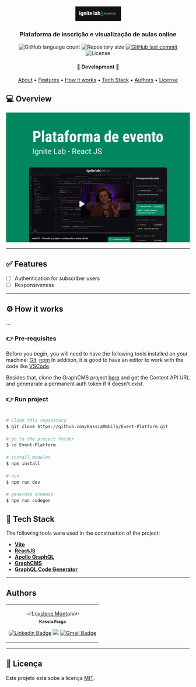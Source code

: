 <p align="center">
    <img src="./src/assets/logo.png" alt="Event Platform" />
</p>

<h3 align="center">
    Plataforma de inscrição e visualização de aulas online
</h3>

<p align="center">
    <img alt="GitHub language count" src="https://img.shields.io/github/languages/count/KassiaMabily/Event-Platform?color=%2304D361"/>
    <img alt="Repository size" src="https://img.shields.io/github/repo-size/KassiaMabily/Event-Platform" />
    <a href="https://github.com/KassiaMabily/Event-Platform/commits/main">
        <img alt="GitHub last commit" src="https://img.shields.io/github/last-commit/KassiaMabily/Event-Platform">
    </a>
    <img alt="License" src="https://img.shields.io/badge/license-MIT-brightgreen">
</p>

<h4 align="center">
	🚧 Development 🚧
</h4>

<p align="center">
    <a href="#about">About</a> •
    <a href="#features">Features</a> •
    <a href="#how-it-works">How it works</a> • 
    <a href="#tech-stack">Tech Stack</a> • 
    <a href="#author">Authors</a> • 
    <a href="#user-content-license">License</a>
</p>

## 💻 Overview

<img src="./src/assets/Capa.png" alt="Event Platform" />

---
## ✅ Features


- [ ] Authentication for subscriber users
- [ ] Responsiveness

---

## ⚙️ How it works

...

### 👉 Pre-requisites

Before you begin, you will need to have the following tools installed on your machine:
[Git](https://git-scm.com), [npm](https://www.npmjs.com/)
In addition, it is good to have an editor to work with the code like [VSCode](https://code.visualstudio.com/).

Besides that, clone the GraphCMS project [here](https://app.graphcms.com/clone/0b394a8ea4de4556b22aaff741187e9b?name=Ignite%20Lab%20-%20Kassia%20Fraga) and get the Content API URL and generarate a permanent auth token if it doesn't exist.

### 👉 Run project
```bash

# Clone this repository
$ git clone https://github.com/KassiaMabily/Event-Platform.git

# go to the project folder
$ cd Event-Platform

# install modules
$ npm install

# run
$ npm run dev

# generate schemas
$ npm run codegen

```

## 🚀 Tech Stack

The following tools were used in the construction of the project:

-   **[Vite](https://vitejs.dev/)**
-   **[ReactJS](https://pt-br.reactjs.org/)**
-   **[Apollo GraphQL](https://www.apollographql.com/)**
-   **[GraphCMS](https://graphcms.com/)**
-   **[GraphQL Code Generator](https://www.graphql-code-generator.com/)**

---

## Authors
<table>
    <tr>
    <td align="center">
        <p>
            <a href="#">
                <img style="border-radius: 50%" src="https://github.com/KassiaMabily.png" width="100px;" alt="Loyslene Montanari"/>
                <br />
                <sub><b>Kassia Fraga</b></sub></a><a href="#" title="Kassia Fraga">
            </a>
            <br/>

[![Linkedin Badge](https://img.shields.io/badge/-Kassia-blue?style=flat-square&logo=Linkedin&logoColor=white&link=https://www.linkedin.com/in/kassia-fraga/)](https://www.linkedin.com/in/kassia-fraga/) 
[<img src = "https://img.shields.io/badge/@dev.naotaosedentaria-%23E4405F.svg?&style=flat-square&logo=instagram&logoColor=white">](https://www.instagram.com/dev.naotaosedentaria/)
[![Gmail Badge](https://img.shields.io/badge/-kassiafraga7@gmail.com-c14438?style=flat-square&logo=Gmail&logoColor=white&link=mailto:kassiafraga7@gmail.com)](mailto:kassiafraga7@gmail.com)
        </p>
    </td>
    </tr>
</table>

---

## 📝 Licença

Este projeto esta sobe a licença [MIT](./LICENSE).